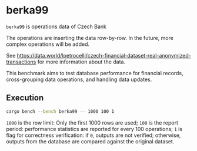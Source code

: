 berka99
========

`berka99` is operations data of Czech Bank

The operations are inserting the data row-by-row. In the future, more complex operations will be added.

See https://data.world/lpetrocelli/czech-financial-dataset-real-anonymized-transactions for more information about the data.

This benchmark aims to test database performance for financial records, cross-grouping data operations, and handling data updates.

Execution
---------

```bash
cargo bench --bench berka99 -- 1000 100 1
```

`1000` is the row limit: Only the first 1000 rows are used;
`100` is the report period: performance statistics are reported for every 100 operations;
`1` is flag for correctness verification: if `0`, outputs are not verified; otherwise, outputs from the database
are compared against the original dataset.

